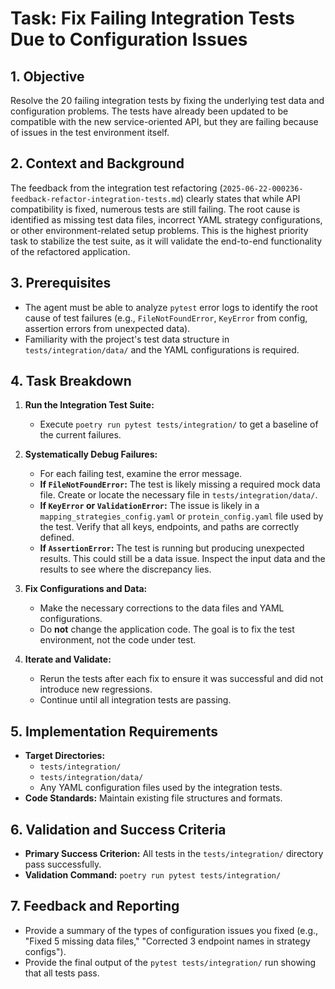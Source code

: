 # Task: Fix Failing Integration Tests Due to Configuration Issues

## 1. Objective

Resolve the 20 failing integration tests by fixing the underlying test data and configuration problems. The tests have already been updated to be compatible with the new service-oriented API, but they are failing because of issues in the test environment itself.

## 2. Context and Background

The feedback from the integration test refactoring (`2025-06-22-000236-feedback-refactor-integration-tests.md`) clearly states that while API compatibility is fixed, numerous tests are still failing. The root cause is identified as missing test data files, incorrect YAML strategy configurations, or other environment-related setup problems. This is the highest priority task to stabilize the test suite, as it will validate the end-to-end functionality of the refactored application.

## 3. Prerequisites

- The agent must be able to analyze `pytest` error logs to identify the root cause of test failures (e.g., `FileNotFoundError`, `KeyError` from config, assertion errors from unexpected data).
- Familiarity with the project's test data structure in `tests/integration/data/` and the YAML configurations is required.

## 4. Task Breakdown

1.  **Run the Integration Test Suite:**
    - Execute `poetry run pytest tests/integration/` to get a baseline of the current failures.

2.  **Systematically Debug Failures:**
    - For each failing test, examine the error message.
    - **If `FileNotFoundError`:** The test is likely missing a required mock data file. Create or locate the necessary file in `tests/integration/data/`.
    - **If `KeyError` or `ValidationError`:** The issue is likely in a `mapping_strategies_config.yaml` or `protein_config.yaml` file used by the test. Verify that all keys, endpoints, and paths are correctly defined.
    - **If `AssertionError`:** The test is running but producing unexpected results. This could still be a data issue. Inspect the input data and the results to see where the discrepancy lies.

3.  **Fix Configurations and Data:**
    - Make the necessary corrections to the data files and YAML configurations.
    - Do **not** change the application code. The goal is to fix the test environment, not the code under test.

4.  **Iterate and Validate:**
    - Rerun the tests after each fix to ensure it was successful and did not introduce new regressions.
    - Continue until all integration tests are passing.

## 5. Implementation Requirements

- **Target Directories:** 
    - `tests/integration/`
    - `tests/integration/data/`
    - Any YAML configuration files used by the integration tests.
- **Code Standards:** Maintain existing file structures and formats.

## 6. Validation and Success Criteria

- **Primary Success Criterion:** All tests in the `tests/integration/` directory pass successfully.
- **Validation Command:** `poetry run pytest tests/integration/`

## 7. Feedback and Reporting

- Provide a summary of the types of configuration issues you fixed (e.g., "Fixed 5 missing data files," "Corrected 3 endpoint names in strategy configs").
- Provide the final output of the `pytest tests/integration/` run showing that all tests pass.
